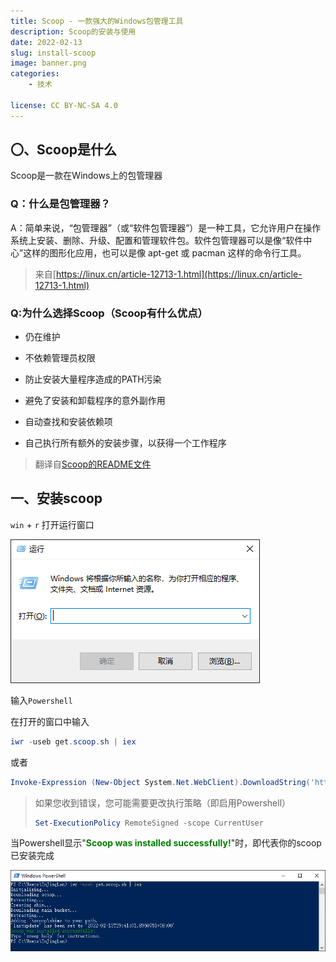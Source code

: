 ```yaml
---
title: Scoop - 一款强大的Windows包管理工具
description: Scoop的安装与使用
date: 2022-02-13
slug: install-scoop
image: banner.png
categories:
    - 技术

license: CC BY-NC-SA 4.0
---
```



## 〇、Scoop是什么
Scoop是一款在Windows上的包管理器


### Q：什么是包管理器？
A：简单来说，“包管理器”（或“软件包管理器”）是一种工具，它允许用户在操作系统上安装、删除、升级、配置和管理软件包。软件包管理器可以是像“软件中心”这样的图形化应用，也可以是像 apt-get 或 pacman 这样的命令行工具。
> 来自[https://linux.cn/article-12713-1.html](https://linux.cn/article-12713-1.html)

### Q:为什么选择Scoop（Scoop有什么优点）

- 仍在维护

- 不依赖管理员权限

- 防止安装大量程序造成的PATH污染

- 避免了安装和卸载程序的意外副作用

- 自动查找和安装依赖项

- 自己执行所有额外的安装步骤，以获得一个工作程序

> 翻译自[Scoop的README文件](https://github.com/ScoopInstaller/Scoop/blob/master/README.md)

## 一、安装scoop

<code>win</code> + <code>r</code> 打开运行窗口

![运行](run-windows.png)

输入<code>Powershell</code>

在打开的窗口中输入 

```powershell
iwr -useb get.scoop.sh | iex
```

或者

```powershell
Invoke-Expression (New-Object System.Net.WebClient).DownloadString('https://get.scoop.sh')
```

> 如果您收到错误，您可能需要更改执行策略（即启用Powershell）
>
> ```powershell
> Set-ExecutionPolicy RemoteSigned -scope CurrentUser
> ```

当Powershell显示"<span style="color:green"><b>Scoop was installed successfully!</b></span>"时，即代表你的scoop已安装完成

![Install-Scoop](install-scoop.png)
